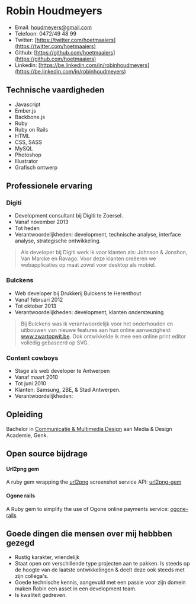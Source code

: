 # Robin Houdmeyers


- Email: [houdmeyers@gmail.com](mailto:houdmeyers@gmail.com)
- Telefoon: 0472/49 48 99
- Twitter: [https://twitter.com/hoetmaaiers](https://twitter.com/hoetmaaiers)
- Github: [https://github.com/hoetmaaiers](https://github.com/hoetmaaiers)
- Linkedin: [https://be.linkedin.com/in/robinhoudmeyers](https://be.linkedin.com/in/robinhoudmeyers)



## Technische vaardigheden

- Javascript
- Ember.js
- Backbone.js
- Ruby
- Ruby on Rails
- HTML
- CSS, SASS
- MySQL
- Photoshop
- Illustrator
- Grafisch ontwerp



## Professionele ervaring

### Digiti
- Development consultant bij Digiti te Zoersel.
- Vanaf november 2013 
- Tot heden
- Verantwoordelijkheden: development, technische analyse, interface analyse, strategische ontwikkeling.

> Als developer bij Digiti werk ik voor klanten als: Johnson & Jonshon, Van Marcke en Ravago. Voor deze klanten creëeren we webapplicaties op maat zowel voor desktop als mobiel.


### Bulckens

- Web developer bij Drukkerij Bulckens te Herenthout
- Vanaf februari 2012
- Tot oktober 2013
- Verantwoordelijkheden: development, klanten ondersteuning

> Bij Bulckens was ik verantwoordelijk voor het onderhouden en uitbouwen van nieuwe features aan hun online aanwezigheid: www.zwartopwit.be. Ook ontwikkelde ik mee een online print editor volledig gebaseerd op SVG.


### Content cowboys

- Stage als web developer te Antwerpen
- Vanaf maart 2010 
- Tot juni 2010
- Klanten: Samsung, 2BE, & Stad Antwerpen.
- Verantwoordelijkheden: 



## Opleiding

Bachelor in [Communicatie & Multimedia Design](http://www.mad-fac.be/content/communicatie-en-mediadesign) aan Media & Design Academie, Genk.


## Open source bijdrage

#### Url2png gem

A ruby gem wrapping the [url2png](http://url2png.com) screenshot service API: [url2png-gem](https://github.com/hoetmaaiers/url2png-gem)

#### Ogone rails

A Ruby gem to simplify the use of Ogone online payments service: [ogone-rails ](https://github.com/hoetmaaiers/ogone-rails)


## Goede dingen die mensen over mij hebbben gezegd

- Rustig karakter, vriendelijk
- Staat open om verschillende type projecten aan te pakken. Is steeds op de hoogte van de laatste ontwikkelingen & deelt deze ook steeds met zijn collega's.
- Goede technische kennis, aangevuld met een passie voor zijn domein maken Robin een asset in een development team.
- Is kwaliteit gedreven.
